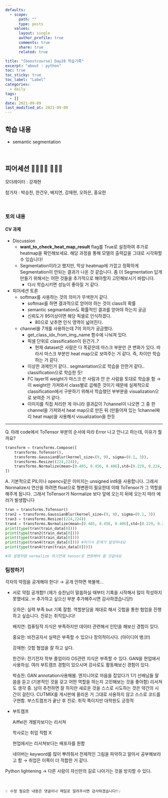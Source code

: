 ```yaml
---
defaults:
  - scope:
      path: ""
      type: posts
    values:
      layout: single
      author_profile: true
      comments: true
      share: true
      related: true

title: "[boostcourse] Day28 학습기록"
excerpt: "about : python"
toc: true
toc_sticky: true
toc_label: "Label"
categories:
  - daily
tags:
  - []
date: 2021-09-09
last_modified_at: 2021-09-09
---
```


## 학습 내용

- semantic segmentation

<br>


## 피어세션 👨‍👨‍👦‍👦 👨‍👨‍👦

모더레이터 : 강재현

참가자 : 박승찬, 한건우, 배지연, 강재현, 오하은, 홍요한

<br>

### 토의 내용

#### CV 과제

- Discussion
    - **want_to_check_heat_map_result** flag를 True로 설정하여 추가로 heatmap을 확인해보세요. 해당 과정을 통해 모델의 출력값을 그대로 시각화할 수 있습니다!
    - Segmentation이라고 했지만, 막상 heatmap에 가깝고 정확하게 Segmentation이 안되는 결과가 나온 것 같습니다. 좀 더 Segmentation 답게 만들기 위해서는 어떤 것들을 추가적으로 해야할지 고민해보시기 바랍니다.
        - 다시 학습시키면 성능이 좋아질 거 같다.
- 피어세션 토론
    - softmax를 사용하는 것의 의미가 무색한거 같다.
        - softmax를 하면 결과적으로 얻어야 하는 것이 class의 확률
        - semantic segmantation도 확률적인 결과를 얻어야 하는지 궁금
        - 신뢰도가 95이상이면 해당 픽셀로 인식하겠다.
            - 80으로 낮추면 인식 영역이 넓어진다.
    - channel을 7개를 사용하는데 7의 의미가 궁금했다.
        - get_class_idx_from_img_name 함수에 나눠져 있다.
        - 픽셀 단위로 classification이 된건가..?
            - 현재 dataset은 사람은 다 똑같은데 마스크 부분만 큰 변화가 있다. 따라서 마스크 부분만 heat map으로 보여주는 거 같다. 즉, 차이만 학습하는 거 같다.
        - 이상한 과제인거 같다.. segmantation으로 학습을 안한거 같다.. classification으로 학습한 듯!
        - FC layer의 weight가 마스크 쓴 사람과 안 쓴 사람을 토대로 학습을 함 → 이 weight만 가져와서 class별로 곱해준 것이기 때문에 실제적으로 classification에서 구분하기 위해서 학습했던 부부분을 visualization으로 보여준 거 같다.
        - 이미지를 직접 처리한 게 아니라 결과값이 7channel이 나오면 그 중 한 channel을 가져와서 heat map으로 만든 뒤 (만들어져 있는 1channel짜리 heat map)을 사용해서 visualization을 한듯

---

Q. 아래 code에서 ToTensor 부분의 순서에 따라 Error 나고 안나고 하는데, 이유가 뭘까요?

```python
transform = transforms.Compose([
    transforms.ToTensor(),
    transforms.GaussianBlur(kernel_size=(9, 9), sigma=(0.1, 3)),
    transforms.Resize((224,224)),
    transforms.Normalize(mean=[0.485, 0.456, 0.406],std=[0.229, 0.224, 0.225])
])
```

A. 기본적으로 PIL이나 opencv같은 이미지는 unsigned int8을 사용합니다. 그래서 Normalize시 연산을 하려면 float으로 형변환이 필요한데 이때 ToTensor가 그 역할을 해주게 됩니다. 그래서 ToTensor가 Normalize 보다 앞에 오는지 뒤에 오는지 따라 에러가 발생합니다

```python
tran = transforms.ToTensor()
tran2 = transforms.GaussianBlur(kernel_size=(9, 9), sigma=(0.1, 3))
tran3 = transforms.Resize((224,224))
tran4 = transforms.Normalize(mean=[0.485, 0.456, 0.406],std=[0.229, 0.224, 0.225])
print(type(tran(train_data[0])))
print(type(tran2(train_data[0])))
print(type(tran3(train_data[0])))
print(type(tran4(train_data[0]))) #여기서 문제가 발생하네요
print(type(tran4(tran(train_data[0])))) 

#위 설명처럼 normalize 하기전에 tensor로 변환해야 할 것같네요
```


### 팀정하기

각자의 약점을 공개해야 한다! → 공개 안하면 복불복...

- 서로 약점 공개함!! (제가 승찬님이 말씀하실 때부터 기록을 시작해서 많이 작성하지 못했네요..ㅠ 추가하고 싶으신 부분 추가해주시면 감사하겠습니당!)

    오하은: 실력 부족 but 기록 잘함. 역할분담을 제대로 해서 깃헙을 통한 협업을 진행하고 싶습니다. 진로는 취직입니다!

    배지연: 컴퓨팅적 지식은 부족하지만 데이터 관련해서 인턴을 해보신 경험이 있다. 

    홍요한: 비전공자서 실력은 부족할 수 있으나 창의적이시다. (아이디어 뱅크!)

    강재현: 깃헙 협업을 잘 하고 싶다.

    한건우: 전기전자 학부 졸업이라 OS관련 지식은 부족할 수 있다. GAN을 현업에서 사용하심. 여러 부트캠프 경험이 있으시며 강사로도 활동해보신 경험이 있다.

    박승찬: GAN annotation사용해봄. 엔지니어로 마음을 잡았다가 1기 선배님들 말씀을 듣고 (기본적인 것을 갖고 어떤 역할을 하는지 고민해보는 것을 좋아함) 리서쳐도 생각 중. 남이 추천하면 잘 하지만 새로운 것을 스스로 시도하는 것은 약간의 시간이 걸린다. CUTMIX를 게시판에 올라온 거 그대로 사용하지 않고 스스로 코드를 구현함. 부스트캠프가 끝난 후 진로: 취직 쪽이지만 대학원도 긍정적

- 부트캠프

    Aiffel은 개발자보다는 리서쳐

    학사로는 취업 적합 X

    현업에서는 리서쳐보다는 배포자를 원함

    네이버는 keyword를 많이 뿌려줘서 전체적인 그림을 파악하고 알아서 공부해보라고 함 → 취업은 이쪽이 더 적합한 거 같다.

Python lightening → 다른 사람이 자신만의 길로 나아가는 것을 방지할 수 있다.


<br>

```
💡 수정 필요한 내용은 댓글이나 메일로 알려주시면 감사하겠습니다!💡 
```
